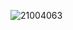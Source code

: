 ![![21004063](https://github.com/JanithAgni/InventoryManagement-System/assets/144152758/c3d45dd9-af5b-44cc-9d98-581b459d2e28)](https://raw.githubusercontent.com/JanithAgni/JanithAgni/main/path/to/image.jpg)


